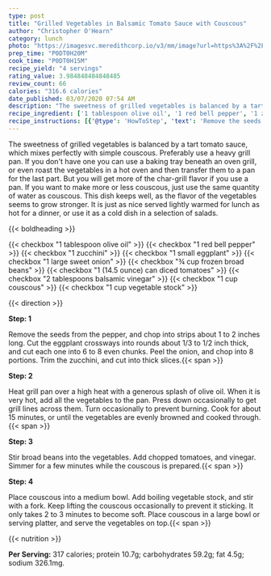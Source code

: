 ```yaml
---
type: post
title: "Grilled Vegetables in Balsamic Tomato Sauce with Couscous"
author: "Christopher O'Hearn"
category: lunch
photo: "https://imagesvc.meredithcorp.io/v3/mm/image?url=https%3A%2F%2Fimages.media-allrecipes.com%2Fuserphotos%2F93355.jpg"
prep_time: "P0DT0H20M"
cook_time: "P0DT0H15M"
recipe_yield: "4 servings"
rating_value: 3.984848484848485
review_count: 66
calories: "316.6 calories"
date_published: 03/07/2020 07:54 AM
description: "The sweetness of grilled vegetables is balanced by a tart tomato sauce, which mixes perfectly with simple couscous.  Preferably use a heavy grill pan.  If you don't have one you can use a baking tray beneath an oven grill, or even roast the vegetables in a hot oven and then transfer them to a pan for the last part. But you will get more of the char-grill flavor if you use a pan. If you want to make more or less couscous, just use the same quantity of water as couscous.  This dish keeps well, as the flavor of the vegetables seems to grow stronger.  It is just as nice served lightly warmed for lunch as hot for a dinner, or use it as a cold dish in a selection of salads."
recipe_ingredient: ['1 tablespoon olive oil', '1 red bell pepper', '1 zucchini', '1 small eggplant', '1 large sweet onion', '¾ cup frozen broad beans', '1 (14.5 ounce) can diced tomatoes', '2 tablespoons balsamic vinegar', '1 cup couscous ', '1 cup vegetable stock']
recipe_instructions: [{'@type': 'HowToStep', 'text': 'Remove the seeds from the pepper, and chop into strips about 1 to 2 inches long.  Cut the eggplant crossways into rounds about 1/3 to 1/2 inch thick, and cut each one into 6 to 8 even chunks.  Peel the onion, and chop into 8 portions.  Trim the zucchini, and cut into thick slices.\n'}, {'@type': 'HowToStep', 'text': 'Heat grill pan over a high heat with a generous splash of olive oil.  When it is very hot, add all the vegetables to the pan.  Press down occasionally to get grill lines across them. Turn occasionally to prevent burning.  Cook for about 15 minutes, or until the vegetables are evenly browned and cooked through.\n'}, {'@type': 'HowToStep', 'text': 'Stir broad beans into the vegetables.  Add chopped tomatoes, and vinegar.  Simmer for a few minutes while the couscous is prepared.\n'}, {'@type': 'HowToStep', 'text': 'Place couscous into a medium bowl.  Add boiling vegetable stock, and stir with a fork. Keep lifting the couscous occasionally to prevent it sticking.  It only takes 2 to 3 minutes to become soft. Place couscous in a large bowl or serving platter, and serve the vegetables on top.\n'}]
---
```


The sweetness of grilled vegetables is balanced by a tart tomato sauce, which mixes perfectly with simple couscous.  Preferably use a heavy grill pan.  If you don't have one you can use a baking tray beneath an oven grill, or even roast the vegetables in a hot oven and then transfer them to a pan for the last part. But you will get more of the char-grill flavor if you use a pan. If you want to make more or less couscous, just use the same quantity of water as couscous.  This dish keeps well, as the flavor of the vegetables seems to grow stronger.  It is just as nice served lightly warmed for lunch as hot for a dinner, or use it as a cold dish in a selection of salads. 

{{< boldheading >}}

{{< checkbox "1 tablespoon olive oil" >}}
{{< checkbox "1  red bell pepper" >}}
{{< checkbox "1  zucchini" >}}
{{< checkbox "1  small eggplant" >}}
{{< checkbox "1 large sweet onion" >}}
{{< checkbox "¾ cup frozen broad beans" >}}
{{< checkbox "1 (14.5 ounce) can diced tomatoes" >}}
{{< checkbox "2 tablespoons balsamic vinegar" >}}
{{< checkbox "1 cup couscous" >}}
{{< checkbox "1 cup vegetable stock" >}}


{{< direction >}}

**Step: 1**

Remove the seeds from the pepper, and chop into strips about 1 to 2 inches long.  Cut the eggplant crossways into rounds about 1/3 to 1/2 inch thick, and cut each one into 6 to 8 even chunks.  Peel the onion, and chop into 8 portions.  Trim the zucchini, and cut into thick slices.{{< span >}}

**Step: 2**

Heat grill pan over a high heat with a generous splash of olive oil.  When it is very hot, add all the vegetables to the pan.  Press down occasionally to get grill lines across them. Turn occasionally to prevent burning.  Cook for about 15 minutes, or until the vegetables are evenly browned and cooked through.{{< span >}}

**Step: 3**

Stir broad beans into the vegetables.  Add chopped tomatoes, and vinegar.  Simmer for a few minutes while the couscous is prepared.{{< span >}}

**Step: 4**

Place couscous into a medium bowl.  Add boiling vegetable stock, and stir with a fork. Keep lifting the couscous occasionally to prevent it sticking.  It only takes 2 to 3 minutes to become soft. Place couscous in a large bowl or serving platter, and serve the vegetables on top.{{< span >}}

{{< nutrition >}}

**Per Serving:** 317 calories; protein 10.7g; carbohydrates 59.2g; fat 4.5g; sodium 326.1mg.